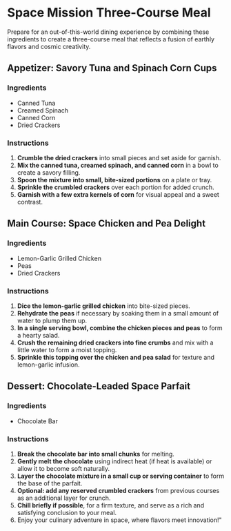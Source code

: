 # Space Mission Three-Course Meal

Prepare for an out-of-this-world dining experience by combining these ingredients to create a three-course meal that reflects a fusion of earthly flavors and cosmic creativity.

## Appetizer: Savory Tuna and Spinach Corn Cups

### Ingredients

- Canned Tuna
- Creamed Spinach
- Canned Corn
- Dried Crackers

### Instructions

1. **Crumble the dried crackers** into small pieces and set aside for garnish.
2. **Mix the canned tuna, creamed spinach, and canned corn** in a bowl to create a savory filling.
3. **Spoon the mixture into small, bite-sized portions** on a plate or tray.
4. **Sprinkle the crumbled crackers** over each portion for added crunch.
5. **Garnish with a few extra kernels of corn** for visual appeal and a sweet contrast.

## Main Course: Space Chicken and Pea Delight

### Ingredients

- Lemon-Garlic Grilled Chicken
- Peas
- Dried Crackers

### Instructions

1. **Dice the lemon-garlic grilled chicken** into bite-sized pieces.
2. **Rehydrate the peas** if necessary by soaking them in a small amount of water to plump them up.
3. **In a single serving bowl, combine the chicken pieces and peas** to form a hearty salad.
4. **Crush the remaining dried crackers into fine crumbs** and mix with a little water to form a moist topping.
5. **Sprinkle this topping over the chicken and pea salad** for texture and lemon-garlic infusion.

## Dessert: Chocolate-Leaded Space Parfait

### Ingredients

- Chocolate Bar

### Instructions

1. **Break the chocolate bar into small chunks** for melting.
2. **Gently melt the chocolate** using indirect heat (if heat is available) or allow it to become soft naturally.
3. **Layer the chocolate mixture in a small cup or serving container** to form the base of the parfait.
4. **Optional: add any reserved crumbled crackers** from previous courses as an additional layer for crunch.
5. **Chill briefly if possible**, for a firm texture, and serve as a rich and satisfying conclusion to your meal.
6. Enjoy your culinary adventure in space, where flavors meet innovation!"

